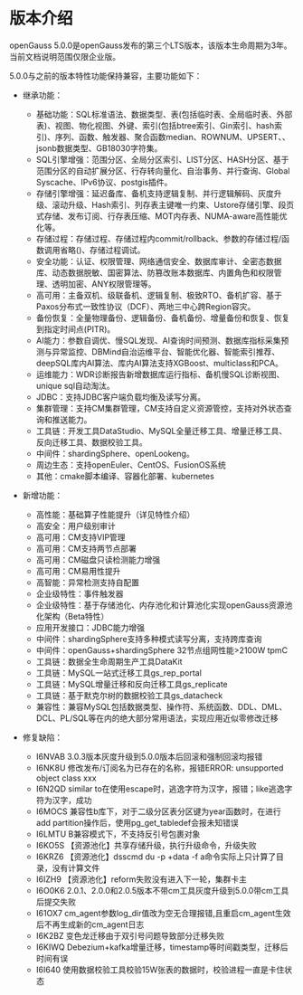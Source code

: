 # 版本介绍

openGauss 5.0.0是openGauss发布的第三个LTS版本，该版本生命周期为3年。当前文档说明范围仅限企业版。

5.0.0与之前的版本特性功能保持兼容，主要功能如下：

- 继承功能：

  -   基础功能：SQL标准语法、数据类型、表\(包括临时表、全局临时表、外部表\)、视图、物化视图、外键、索引\(包括btree索引、Gin索引、hash索引\)、序列、函数、触发器、聚合函数median、ROWNUM、UPSERT、、jsonb数据类型、GB18030字符集。
  -   SQL引擎增强：范围分区、全局分区索引、LIST分区、HASH分区、基于范围分区的自动扩展分区、行存转向量化、自治事务、并行查询、Global Syscache、IPv6协议、postgis插件。
  -   存储引擎增强：延迟备库、备机支持逻辑复制、并行逻辑解码、灰度升级、滚动升级、Hash索引、列存表主键唯一约束、Ustore存储引擎、段页式存储、发布订阅、行存表压缩、MOT内存表、NUMA-aware高性能优化等。
  -   存储过程：存储过程、存储过程内commit/rollback、参数的存储过程/函数调用省略\(\)、存储过程调试。
  -   安全功能：认证、权限管理、网络通信安全、数据库审计、全密态数据库、动态数据脱敏、国密算法、防篡改账本数据库、内置角色和权限管理、透明加密、ANY权限管理等。
  -   高可用：主备双机、级联备机、逻辑复制、极致RTO、备机扩容、基于Paxos分布式一致性协议（DCF）、两地三中心跨Region容灾。
  -   备份恢复：全量物理备份、逻辑备份、备机备份、增量备份和恢复、恢复到指定时间点\(PITR\)。
  -   AI能力：参数自调优、慢SQL发现、AI查询时间预测、数据库指标采集预测与异常监控、DBMind自治运维平台、智能优化器、智能索引推荐、deepSQL库内AI算法、库内AI算法支持XGBoost、multiclass和PCA。
  -   运维能力：WDR诊断报告新增数据库运行指标、备机慢SQL诊断视图、unique sql自动淘汰。
  -   JDBC：支持JDBC客户端负载均衡及读写分离。
  -   集群管理：支持CM集群管理，CM支持自定义资源管控，支持对外状态查询和推送能力。
  -   工具链：开发工具DataStudio、MySQL全量迁移工具、增量迁移工具、反向迁移工具、数据校验工具。
  -   中间件：shardingSphere、openLookeng。
  -   周边生态：支持openEuler、CentOS、FusionOS系统
  -   其他：cmake脚本编译、容器化部署、kubernetes

- 新增功能：
  -   高性能：基础算子性能提升（详见特性介绍）
  -   高安全：用户级别审计
  -   高可用：CM支持VIP管理
  -   高可用：CM支持两节点部署
  -   高可用：CM磁盘只读检测能力增强
  -   高可用：CM易用性提升
  -   高智能：异常检测支持自配置
  -   企业级特性：事件触发器
  -   企业级特性：基于存储池化、内存池化和计算池化实现openGauss资源池化架构（Beta特性）
  -   应用开发接口：JDBC能力增强
  -   中间件：shardingSphere支持多种模式读写分离，支持跨库查询
  -   中间件：openGauss+shardingSphere 32节点组网性能>2100W tpmC
  -   工具链：数据全生命周期生产工具DataKit
  -   工具链：MySQL一站式迁移工具gs_rep_portal
  -   工具链：MySQL增量迁移和反向迁移工具gs_replicate
  -   工具链：基于默克尔树的数据校验工具gs_datacheck
  -   兼容性：兼容MySQL包括数据类型、操作符、系统函数、DDL、DML、DCL、PL/SQL等在内的绝大部分常用语法，实现应用近似零修改迁移

-   修复缺陷：
    -   I6NVAB 3.0.3版本灰度升级到5.0.0版本后回滚和强制回滚均报错
    -   I6NK8U 修改发布/订阅名为已存在的名称，报错ERROR: unsupported object class xxx
    -   I6N2QD similar to在使用escape时，逃逸字符为汉字，报错；like逃逸字符为汉字，成功
    -   I6MOCS 兼容性b库下，对于二级分区表分区键为year函数时，在进行add partition操作后，使用pg_get_tabledef会报未知错误
    -   I6LMTU B兼容模式下，不支持反引号包裹对象
    -   I6KO5S 【资源池化】共享存储升级，执行升级命令，升级失败
    -   I6KRZ6 【资源池化】dsscmd du -p +data -f a命令实际上只计算了目录，没有计算文件
    -   I6IZH9 【资源池化】reform失败没有进入下一轮，集群卡主
    -   I6O0K6 2.0.1、2.0.0和2.0.5版本不带cm工具灰度升级到5.0.0带cm工具后提交失败
    -   I61OX7 cm_agent参数log_dir值改为空无合理报错,且重启cm_agent生效后不再生成新的cm_agent日志
    -   I6K2BZ 变色龙迁移由于双引号问题导致部分迁移失败
    -   I6KIWQ Debezium+kafka增量迁移，timestamp等时间戳类型，迁移后时间有误
    -   I6I640 使用数据校验工具校验15W张表的数据时，校验进程一直是卡住状态
